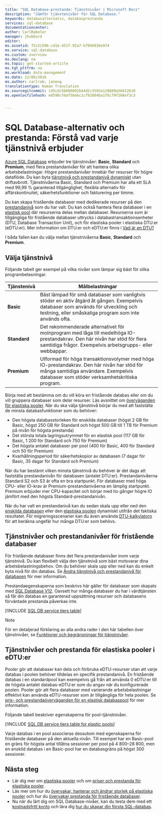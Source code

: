 ```yaml
---
title: "SQL Database-prestanda: Tjänstnivåer | Microsoft Docs"
description: "Jämför tjänstenivåer för SQL Database."
keywords: databasalternativ, databasprestanda
services: sql-database
documentationcenter: 
author: CarlRabeler
manager: jhubbard
editor: 
ms.assetid: f5c5c596-cd1e-451f-92a7-b70d4916e974
ms.service: sql-database
ms.custom: overview
ms.devlang: na
ms.topic: get-started-article
ms.tgt_pltfrm: na
ms.workload: data-management
ms.date: 12/09/2016
ms.author: carlrab; janeng
translationtype: Human Translation
ms.sourcegitcommit: 145cdc5b686692b44d2c3593a128689a56812610
ms.openlocfilehash: ed598cfdaf5bebc1cf92894ba1f6c79f268ef3c3


---
```

# <a name="sql-database-options-and-performance-understand-whats-available-in-each-service-tier"></a>SQL Database-alternativ och prestanda: Förstå vad varje tjänstnivå erbjuder
[Azure SQL Database](sql-database-technical-overview.md) erbjuder tre tjänstnivåer: **Basic**, **Standard** och **Premium**, med flera prestandanivåer för att hantera olika arbetsbelastningar. Högre prestandanivåer innebär fler resurser för högre dataflöde. Du kan byta [tjänstnivå och prestandanivå dynamiskt](sql-database-scale-up.md) utan driftavbrott. Tjänstnivåerna Basic, Standard och Premium har alla ett SLA med 99,99 % garanterad tillgänglighet, flexibla alternativ för affärskontinuitet, säkerhetsfunktioner och fakturering per timme. 

Du kan skapa fristående databaser med dedikerade resurser på den [prestandanivå](sql-database-service-tiers.md#standalone-database-service-tiers-and-performance-levels) som du har valt. Du kan också hantera flera databaser i en [elastisk pool](sql-database-service-tiers.md#elastic-pool-service-tiers-and-performance-in-edtus) där resurserna delas mellan databaser. Resurserna som är tillgängliga för fristående databaser uttrycks i databastransaktionsenheter (DTU, Database Transaction Unit), och för elastiska pooler i elastiska DTU:er (eDTU:er). Mer information om DTU:er och eDTU:er finns i [Vad är en DTU?](sql-database-what-is-a-dtu.md) 

I båda fallen kan du välja mellan tjänstnivåerna **Basic**, **Standard** och **Premium**. 

## <a name="choosing-a-service-tier"></a>Välja tjänstnivå
Följande tabell ger exempel på vilka nivåer som lämpar sig bäst för olika programbelasningar.

| Tjänstenivå | Målbelastningar |
| :--- | --- |
| **Basic** | Bäst lämpad för små databaser som vanligtvis stöder en aktiv åtgärd åt gången. Exempelvis databaser som används för utveckling och testning, eller småskaliga program som inte används ofta. |
| **Standard** |Det rekommenderade alternativet för molnprogram med låga till medelhöga IO-prestandakrav. Den här nivån har stöd för flera samtidiga frågor. Exempelvis arbetsgrupps- eller webbappar. |
| **Premium** | Utformad för höga transaktionsvolymer med höga IO-prestandakrav. Den här nivån har stöd för många samtidiga användare. Exempelvis databaser som stöder verksamhetskritiska program. |

Börja med att bestämma om du vill köra en fristående databas eller om du vill gruppera databaser som delar resurser. Läs avsnittet om [överväganden för elastiska pooler](sql-database-elastic-pool-guidance.md). När du ska välja tjänstnivå börjar du med att fastställa de minsta databasfunktioner som du behöver:

* Den högsta databasstorleken för enskilda databaser (högst 2 GB för Basic, högst 250 GB för Standard och högst 500 GB till 1 TB för Premium på nivån för högsta prestanda)
* Det största totala lagringsutrymmet för en elastisk pool (117 GB för Basic, 1 200 för Standard och 750 för Premium)
* Det högsta antalet databaser per pool (400 för Basic, 400 för Standard och 50 för Premium)
* Kvarhållningsperiod för säkerhetskopior av databasen (7 dagar för Basic, 35 dagar för Standard och Premium)

När du har bestämt vilken minsta tjänstnivå du behöver är det dags att fastställa prestandanivån för databasen (antalet DTU:er). Prestandanivåerna Standard S2 och S3 är ofta en bra startpunkt. För databaser med höga CPU- eller IO-krav är Premium-prestandanivåerna en lämplig startpunkt. Premium erbjuder mer CPU-kapacitet och börjar med tio gånger högre IO jämfört med den högsta Standard-prestandanivån.

När du har valt en prestandanivå kan du sedan skala upp eller ned den [enskilda databasen](sql-database-scale-up.md) eller den [elastiska poolen](sql-database-elastic-pool-manage-portal.md#change-performance-settings-of-a-pool) dynamiskt utifrån det faktiska resultatet. För migreringsscenarier kan du även använda [DTU-kalkylatorn](http://dtucalculator.azurewebsites.net/) för att beräkna ungefär hur många DTU:er som behövs. 

## <a name="standalone-database-service-tiers-and-performance-levels"></a>Tjänstnivåer och prestandanivåer för fristående databaser
För fristående databaser finns det flera prestandanivåer inom varje tjänstnivå. Du kan flexibelt välja den tjänstnivå som bäst motsvarar dina arbetsbelastningsbehov. Om du behöver skala upp eller ned kan du enkelt byta nivå för din databas. Se [Ändra tjänstnivå och prestandanivå för databasen](sql-database-scale-up.md) för mer information.

Prestandaegenskaperna som beskrivs här gäller för databaser som skapats med [SQL Database V12](sql-database-v12-whats-new.md). Oavsett hur många databaser du har i värdtjänsten så får din databas en garanterad uppsättning resurser och databasens förväntade prestanda påverkas inte.

[!INCLUDE [SQL DB service tiers table](../../includes/sql-database-service-tiers-table.md)]

> [!NOTE]
> För en detaljerad förklaring av alla andra rader i den här tabellen över tjänstnivåer, se [Funktioner och begränsningar för tjänstnivåer](sql-database-performance-guidance.md#service-tier-capabilities-and-limits).
> 

## <a name="elastic-pool-service-tiers-and-performance-in-edtus"></a>Tjänstnivåer och prestanda för elastiska pooler i eDTU:er

Pooler gör att databaser kan dela och förbruka eDTU-resurser utan att varje databas i poolen behöver tilldelas en specifik prestandanivå. En fristående databas i en standardpool kan exempelvis gå från att använda 0 eDTU:er till de högsta antalet databas-eDTU:er som du angav när du konfigurerade poolen. Pooler gör att flera databaser med varierande arbetsbelastningar effektivt kan använda eDTU-resurser som är tillgängliga för hela poolen. Se [pris- och prestandaöverväganden för en elastisk databaspool](sql-database-elastic-pool-guidance.md) för mer information.

Följande tabell beskriver egenskaperna för pool-tjänstnivåer.

[!INCLUDE [SQL DB service tiers table for elastic pools](../../includes/sql-database-service-tiers-table-elastic-db-pools.md)]

Varje databas i en pool associeras dessutom med egenskaperna för fristående databaser på den aktuella nivån. Till exempel har en Basic-pool en gräns för högsta antal tillåtna sessioner per pool på 4 800–28 800, men en enskild databas i en Basic-pool har en databasgräns på högst 300 sessioner.

## <a name="next-steps"></a>Nästa steg

* Lär dig mer om [elastiska pooler](sql-database-elastic-pool-guidance.md) och om [priser och prestanda för elastiska pooler](sql-database-elastic-pool-guidance.md).
* Läs mer om hur du [övervakar, hanterar och ändrar storlek på elastiska pooler](sql-database-elastic-pool-manage-portal.md) och hur du [övervakar prestanda för fristående databaser](sql-database-single-database-monitor.md).
* Nu när du lärt dig om SQL Database-nivåer, kan du testa dem med ett [kostnadsfritt konto](https://azure.microsoft.com/pricing/free-trial/) och lära dig [hur du skapar din första SQL-databas](sql-database-get-started.md).




<!--HONumber=Dec16_HO2-->


